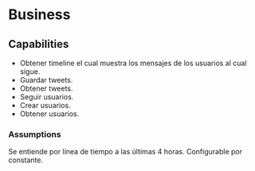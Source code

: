 # Business

## Capabilities

- Obtener timeline el cual muestra los mensajes de los usuarios al cual sigue.
- Guardar tweets.
- Obtener tweets.
- Seguir usuarios.
- Crear usuarios.
- Obtener usuarios.

### Assumptions

Se entiende por línea de tiempo a las últimas 4 horas. Configurable por constante.
